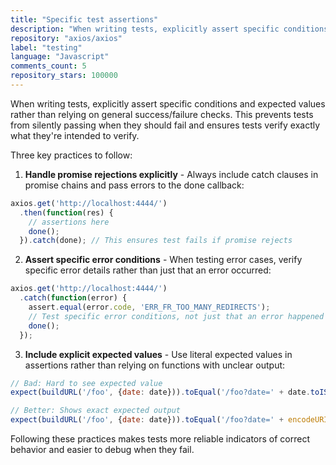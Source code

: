 ```yaml
---
title: "Specific test assertions"
description: "When writing tests, explicitly assert specific conditions and expected values rather than relying on general success/failure checks. This prevents tests from silently passing when they should fail and ensures tests verify exactly what they're intended to verify."
repository: "axios/axios"
label: "testing"
language: "Javascript"
comments_count: 5
repository_stars: 100000
---
```


When writing tests, explicitly assert specific conditions and expected values rather than relying on general success/failure checks. This prevents tests from silently passing when they should fail and ensures tests verify exactly what they're intended to verify.

Three key practices to follow:

1. **Handle promise rejections explicitly** - Always include catch clauses in promise chains and pass errors to the done callback:
```javascript
axios.get('http://localhost:4444/')
  .then(function(res) {
    // assertions here
    done();
  }).catch(done); // This ensures test fails if promise rejects
```

2. **Assert specific error conditions** - When testing error cases, verify specific error details rather than just that an error occurred:
```javascript
axios.get('http://localhost:4444/')
  .catch(function(error) {
    assert.equal(error.code, 'ERR_FR_TOO_MANY_REDIRECTS');
    // Test specific error conditions, not just that an error happened
    done();
  });
```

3. **Include explicit expected values** - Use literal expected values in assertions rather than relying on functions with unclear output:
```javascript
// Bad: Hard to see expected value
expect(buildURL('/foo', {date: date})).toEqual('/foo?date=' + date.toISOString());

// Better: Shows exact expected output
expect(buildURL('/foo', {date: date})).toEqual('/foo?date=' + encodeURIComponent(date.toISOString()));
```

Following these practices makes tests more reliable indicators of correct behavior and easier to debug when they fail.